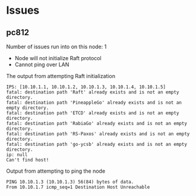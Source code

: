 # Issues

## pc812

Number of issues run into on this node: 1

- Node will not initialize Raft protocol
- Cannot ping over LAN

The output from attempting Raft initialization
```
IPS: [10.10.1.1, 10.10.1.2, 10.10.1.3, 10.10.1.4, 10.10.1.5]
fatal: destination path 'Raft' already exists and is not an empty directory.
fatal: destination path 'PineappleGo' already exists and is not an empty directory.
fatal: destination path 'ETCD' already exists and is not an empty directory.
fatal: destination path 'RabiaGo' already exists and is not an empty directory.
fatal: destination path 'RS-Paxos' already exists and is not an empty directory.
fatal: destination path 'go-ycsb' already exists and is not an empty directory.
ip: null
Can't find host!
```

Output from attempting to ping the node
```
PING 10.10.1.3 (10.10.1.3) 56(84) bytes of data.
From 10.10.1.7 icmp_seq=1 Destination Host Unreachable
```